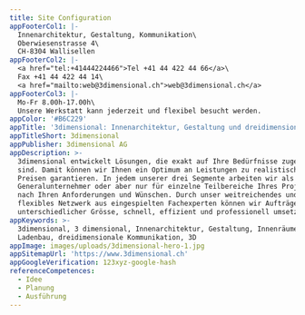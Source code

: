 ```yaml
---
title: Site Configuration
appFooterCol1: |-
  Innenarchitektur, Gestaltung, Kommunikation\
  Oberwiesenstrasse 4\
  CH-8304 Wallisellen
appFooterCol2: |-
  <a href="tel:+41444224466">Tel +41 44 422 44 66</a>\
  Fax +41 44 422 44 14\
  <a href="mailto:web@3dimensional.ch">web@3dimensional.ch</a>
appFooterCol3: |-
  Mo-Fr 8.00h-17.00h\
  Unsere Werkstatt kann jederzeit und flexibel besucht werden.
appColor: '#B6C229'
appTitle: '3dimensional: Innenarchitektur, Gestaltung und dreidimensionale Kommunikation'
appTitleShort: 3dimensional
appPublisher: 3dimensional AG
appDescription: >-
  3dimensional entwickelt Lösungen, die exakt auf Ihre Bedürfnisse zugeschnitten
  sind. Damit können wir Ihnen ein Optimum an Leistungen zu realistischen
  Preisen garantieren. In jedem unserer drei Segmente arbeiten wir als
  Generalunternehmer oder aber nur für einzelne Teilbereiche Ihres Projektes. Je
  nach Ihren Anforderungen und Wünschen. Durch unser weitreichendes und
  flexibles Netzwerk aus eingespielten Fachexperten können wir Aufträge
  unterschiedlicher Grösse, schnell, effizient und professionell umsetzen.
appKeywords: >-
  3dimensional, 3 dimensional, Innenarchitektur, Gestaltung, Innenräume,
  Ladenbau, dreidimensionale Kommunikation, 3D
appImage: images/uploads/3dimensional-hero-1.jpg
appSitemapUrl: 'https://www.3dimensional.ch'
appGoogleVerification: 123xyz-google-hash
referenceCompetences:
  - Idee
  - Planung
  - Ausführung
---
```



